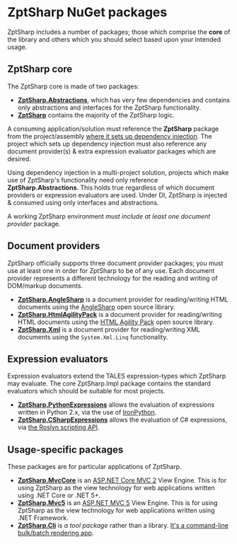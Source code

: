 # ZptSharp NuGet packages

ZptSharp includes a number of packages; those which comprise the **core** of the library and others which you should select based upon your intended usage.

## ZptSharp core

The ZptSharp core is made of two packages:

* **[ZptSharp.Abstractions]**, which has very few dependencies and contains only abstractions and interfaces for the ZptSharp functionality.
* **[ZptSharp]** contains the majority of the ZptSharp logic.

A consuming application/solution must reference the **ZptSharp** package from the project/assembly [where it sets up dependency injection].
The project which sets up dependency injection must also reference any document provider(s) & extra expression evaluator packages which are desired.

Using dependency injection in a multi-project solution, projects which make use of ZptSharp's functionality need only reference **ZptSharp.Abstractions**.
This holds true regardless of which document providers or expression evaluators are used.
Under DI, ZptSharp is injected & consumed using only interfaces and abstractions.

A working ZptSharp environment *must include at least one document provider* package.

[ZptSharp.Abstractions]: https://www.nuget.org/packages/ZptSharp.Abstractions
[ZptSharp]: https://www.nuget.org/packages/ZptSharp
[where it sets up dependency injection]: ../api/index.md#adding-zptsharp-to-di

## Document providers

ZptSharp officially supports three document provider packages; you must use at least one in order for ZptSharp to be of any use.
Each document provider represents a different technology for the reading and writing of DOM/markup documents.

* **[ZptSharp.AngleSharp]** is a document provider for reading/writing HTML documents using the [AngleSharp] open source library.
* **[ZptSharp.HtmlAgilityPack]** is a document provider for reading/writing HTML documents using the [HTML Agility Pack] open source library.
* **[ZptSharp.Xml]** is a document provider for reading/writing XML documents using the `System.Xml.Linq` functionality.

[ZptSharp.AngleSharp]: https://www.nuget.org/packages/ZptSharp.AngleSharp
[AngleSharp]: https://anglesharp.github.io/
[ZptSharp.HtmlAgilityPack]: https://www.nuget.org/packages/ZptSharp.HtmlAgilityPack
[HTML Agility Pack]: https://html-agility-pack.net/
[ZptSharp.Xml]: https://www.nuget.org/packages/ZptSharp.Xml

## Expression evaluators

Expression evaluators extend the TALES expression-types which ZptSharp may evaluate. The core ZptSharp.Impl package contains the standard evaluators which should be suitable for most projects.

* **[ZptSharp.PythonExpressions]** allows the evaluation of expressions written in Python 2.x, via the use of [IronPython].
* **[ZptSharp.CSharpExpressions]** allows the evaluation of C# expressions, via [the Roslyn scripting API].

[ZptSharp.PythonExpressions]: https://www.nuget.org/packages/ZptSharp.PythonExpressions
[IronPython]: https://ironpython.net/
[ZptSharp.CSharpExpressions]: https://www.nuget.org/packages/ZptSharp.CSharpExpressions
[the Roslyn scripting API]: https://github.com/dotnet/roslyn

## Usage-specific packages

These packages are for particular applications of ZptSharp.

* **[ZptSharp.MvcCore]** is an
[ASP.NET Core MVC 2] View Engine. This is for using ZptSharp as the view technology for web applications written using .NET Core or .NET 5+.
* **[ZptSharp.Mvc5]** is an
[ASP.NET MVC 5] View Engine. This is for using ZptSharp as the view technology for web applications written using .NET Framework.
* **[ZptSharp.Cli]** is *a tool package* rather than a library. [It's a command-line bulk/batch rendering app].

[ZptSharp.MvcCore]: https://www.nuget.org/packages/ZptSharp.MvcCore
[ASP.NET Core MVC 2]: https://docs.microsoft.com/en-us/aspnet/core/mvc/overview
[ZptSharp.Mvc5]: https://www.nuget.org/packages/ZptSharp.Mvc5
[ASP.NET MVC 5]: https://docs.microsoft.com/en-us/aspnet/mvc/overview/getting-started/introduction/getting-started
[ZptSharp.Cli]: https://www.nuget.org/packages/ZptSharp.Cli
[It's a command-line bulk/batch rendering app]: CliRenderer.md
